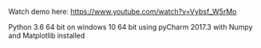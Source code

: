 Watch demo here:
https://www.youtube.com/watch?v=Vybsf_W5rMo

Python 3.6 64 bit on windows 10 64 bit using pyCharm 2017.3 with Numpy and Matplotlib installed